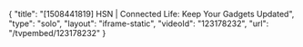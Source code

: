 {
    "title": "[1508441819] HSN | Connected Life: Keep Your Gadgets Updated",
    "type": "solo",
    "layout": "iframe-static",
    "videoId": "123178232",
    "url": "\/tvpembed\/123178232"
}